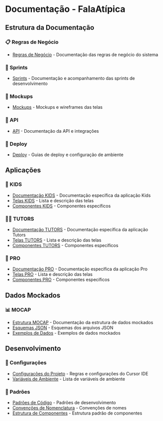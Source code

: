# Documentação - FalaAtípica

## Estrutura da Documentação

### 📋 Regras de Negócio
- [Regras de Negócio](./RegraDeNegocios/README.md) - Documentação das regras de negócio do sistema

### 📅 Sprints
- [Sprints](./sprints/README.md) - Documentação e acompanhamento das sprints de desenvolvimento

### 🎨 Mockups
- [Mockups](./mockups/README.md) - Mockups e wireframes das telas

### 🔌 API
- [API](./api/README.md) - Documentação da API e integrações

### 🚀 Deploy
- [Deploy](./deployment/README.md) - Guias de deploy e configuração de ambiente

## Aplicações

### 📱 KIDS
- [Documentação KIDS](./kids/README.md) - Documentação específica da aplicação Kids
- [Telas KIDS](./kids/telas.md) - Lista e descrição das telas
- [Componentes KIDS](./kids/componentes.md) - Componentes específicos

### 👨‍⚕️ TUTORS
- [Documentação TUTORS](./tutors/README.md) - Documentação específica da aplicação Tutors
- [Telas TUTORS](./tutors/telas.md) - Lista e descrição das telas
- [Componentes TUTORS](./tutors/componentes.md) - Componentes específicos

### 💼 PRO
- [Documentação PRO](./pro/README.md) - Documentação específica da aplicação Pro
- [Telas PRO](./pro/telas.md) - Lista e descrição das telas
- [Componentes PRO](./pro/componentes.md) - Componentes específicos

## Dados Mockados

### 📊 MOCAP
- [Estrutura MOCAP](./mocap/README.md) - Documentação da estrutura de dados mockados
- [Esquemas JSON](./mocap/schemas.md) - Esquemas dos arquivos JSON
- [Exemplos de Dados](./mocap/examples.md) - Exemplos de dados mockados

## Desenvolvimento

### 🔧 Configurações
- [Configurações do Projeto](../cursor.rules) - Regras e configurações do Cursor IDE
- [Variáveis de Ambiente](./env-variables.md) - Lista de variáveis de ambiente

### 📝 Padrões
- [Padrões de Código](./codigo/padroes.md) - Padrões de desenvolvimento
- [Convenções de Nomenclatura](./codigo/nomenclatura.md) - Convenções de nomes
- [Estrutura de Componentes](./codigo/componentes.md) - Estrutura padrão de componentes
